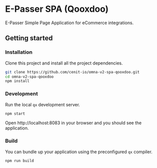 # E-Passer SPA (Qooxdoo)

E-Passer Simple Page Application for eCommerce integrations. 

## Getting started
### Installation

Clone this project and install all the project dependencies.

```bash
git clone https://github.com/cenit-io/omna-v2-spa-qooxdoo.git
cd omna-v2-spa-qooxdoo
npm install
```

### Development
Run the local `qx` development server.

```bash
npm start
```

Open http://localhost:8083 in your browser and you should see the application.

### Build
You can bundle up your application using the preconfigured `qx` compiler.

```bash
npm run build
```

